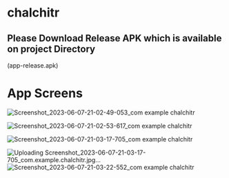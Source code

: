 # chalchitr


## Please Download Release APK which is available on project Directory 
(app-release.apk)




# App Screens

![Screenshot_2023-06-07-21-02-49-053_com example chalchitr](https://github.com/hethub/chalchitr/assets/75110278/942e180d-168e-4369-8a33-25c2e649c76a)






![Screenshot_2023-06-07-21-02-53-617_com example chalchitr](https://github.com/hethub/chalchitr/assets/75110278/c64e309f-e2f1-4046-9ba3-5b38dec464e9)

![Screenshot_2023-06-07-21-03-17-705_com example chalchitr](https://github.com/hethub/chalchitr/assets/75110278/51592105-9b20-4b52-a054-8af3127d8e37)


![Uploading Screenshot_2023-06-07-21-03-17-705_com.example.chalchitr.jpg…]()
![Screenshot_2023-06-07-21-03-22-552_com example chalchitr](https://github.com/hethub/chalchitr/assets/75110278/4902d8d5-c9cf-4d0f-97fd-3165c9b7112c)
